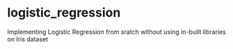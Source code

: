 # logistic_regression
Implementing Logistic Regression from sratch without using in-built libraries on Iris dataset
